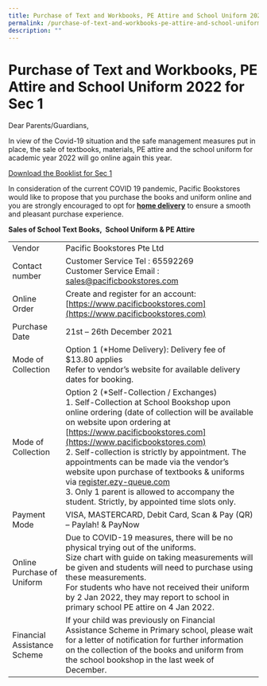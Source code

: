 ```yaml
---
title: Purchase of Text and Workbooks, PE Attire and School Uniform 2022 for Sec 1
permalink: /purchase-of-text-and-workbooks-pe-attire-and-school-uniform-2022/
description: ""
---
```

# Purchase of Text and Workbooks, PE Attire and School Uniform 2022 for Sec 1

Dear Parents/Guardians,

In view of the Covid-19 situation and the safe management measures put in place, the sale of textbooks, materials, PE attire and the school uniform for academic year 2022 will go online again this year.

<a href="/files/Sec1%202023/TKSS-S1-BOOKLIST.pdf" target="_blank">Download the Booklist for Sec 1</a>

In consideration of the current COVID 19 pandemic, Pacific Bookstores would like to propose that you purchase the books and uniform online and you are strongly encouraged to opt for <b><u>home delivery</u></b> to ensure a smooth and pleasant purchase experience.

**Sales of School Text Books,&nbsp; School Uniform &amp; PE Attire**

|                                 |                               |
|---------------------------------|-------------------------------------------------------------------------------------------------------------------------------------------------------------------------------------------------------------------------------------------------------------------------------------------------------------------------------------------------------------------------------------------------------------------------------------------------------------------------------------------------------|
| Vendor                          | Pacific Bookstores Pte Ltd                                                                                                                                                                                                                                                                                                                                                                                                                                                                            |
| Contact number                  | Customer Service Tel : 65592269<br>Customer Service Email : sales@pacificbookstores.com                                                                                                                                                                                                                                                                                                                                                                                                               |
| Online Order                    | Create and register for an account: [https://www.pacificbookstores.com](https://www.pacificbookstores.com)                                                                                                                          |
| Purchase Date                   | 21st – 26th December 2021                                                                                                                        |
| Mode of Collection              | Option 1 (\*Home Delivery): Delivery fee of $13.80 applies<br>Refer to vendor’s website for available delivery dates for booking.            |
| Mode of Collection              | Option 2 (\*Self-Collection / Exchanges)<br>1.       Self-Collection at School Bookshop upon online ordering (date of collection will be available on website upon ordering at [https://www.pacificbookstores.com](https://www.pacificbookstores.com)<br>2.       Self-collection is strictly by appointment. The appointments can be made via the vendor’s website upon purchase of textbooks & uniforms via [register.ezy-queue.com](register.ezy-queue.com)<br>3.       Only 1 parent is allowed to accompany the student. Strictly, by appointed time slots only. |
| Payment Mode                    | VISA, MASTERCARD, Debit Card, Scan & Pay (QR) – Paylah! & PayNow                 |
| Online Purchase of Uniform<br>  | Due to COVID-19 measures, there will be no physical trying out of the uniforms.<br>Size chart with guide on taking measurements will be given and students will need to purchase using these measurements.<br>For students who have not received their uniform by 2 Jan 2022, they may report to school in primary school PE attire on 4 Jan 2022.                                                                                                                                                    |
| Financial Assistance Scheme     | If your child was previously on Financial Assistance Scheme in Primary school, please wait for a letter of notification for further information on the collection of the books and uniform from the school bookshop in the last week of December.                                                                                                                                    |